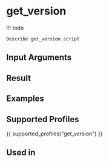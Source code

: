 

# get_version


<!-- prettier-ignore -->
!!! todo

    Describe get_version script

## Input Arguments

## Result

## Examples

## Supported Profiles

{{ supported_profiles("get_version") }}

## Used in
